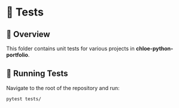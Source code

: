 # 🧪 Tests

## 📌 Overview
This folder contains unit tests for various projects in **chloe-python-portfolio**.

## 🚀 Running Tests
Navigate to the root of the repository and run:
```sh
pytest tests/